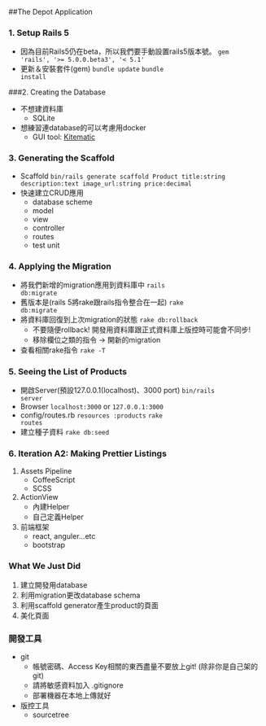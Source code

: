 ##The Depot Application 

### 1. Setup Rails 5
- 因為目前Rails5仍在beta，所以我們要手動設置rails5版本號。
<code>gem 'rails', '>= 5.0.0.beta3', '< 5.1'</code>
- 更新＆安裝套件(gem)
<code>bundle update</code>
<code>bundle install</code>

###2. Creating the Database
- 不想建資料庫
	- SQLite
- 想練習連database的可以考慮用docker
	- GUI tool: [Kitematic](https://docs.docker.com/kitematic/userguide "Title") 
	
### 3. Generating the Scaffold
- Scaffold
	<code>bin/rails generate scaffold Product title:string description:text image_url:string price:decimal</code>
- 快速建立CRUD應用
	- database scheme
	- model
	- view
	- controller
	- routes
	- test unit

### 4. Applying the Migration
- 將我們新增的migration應用到資料庫中
<code>rails db:migrate</code>
- 舊版本是(rails 5將rake跟rails指令整合在一起)
<code>rake db:migrate</code>
- 將資料庫回復到上次migration的狀態
<code>rake db:rollback</code>
	- 不要隨便rollback! 開發用資料庫跟正式資料庫上版控時可能會不同步!
	- 移除欄位之類的指令 -> 開新的migration
- 查看相關rake指令
<code>rake -T</code>

### 5. Seeing the List of Products
- 開啟Server(預設127.0.0.1(localhost)、3000 port)
<code>bin/rails server</code>
- Browser
<code>localhost:3000</code> or <code>127.0.0.1:3000</code>
- config/routes.rb
<code>resources :products</code>
<code>rake routes</code>
- 建立種子資料
<code>rake db:seed</code>

### 6. Iteration A2: Making Prettier Listings
 1. Assets Pipeline
	- CoffeeScript
	- SCSS
 2. ActionView 
	- 內建Helper
	- 自己定義Helper
 3. 前端框架
	- react, anguler...etc
	- bootstrap

### What We Just Did
 1. 建立開發用database
 2. 利用migration更改database schema
 3. 利用scaffold generator產生product的頁面
 4. 美化頁面

### 開發工具
- git
	- 帳號密碼、Access Key相關的東西盡量不要放上git! (除非你是自己架的git)
	- 請將敏感資料加入 .gitignore
	- 部署機器在本地上傳就好
- 版控工具
	- sourcetree
